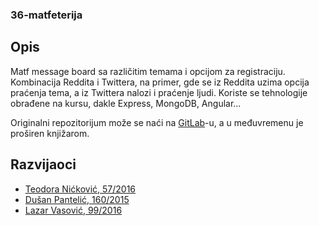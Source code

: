 ### 36-matfeterija

## Opis
Matf message board sa različitim temama i opcijom za registraciju. Kombinacija Reddita i Twittera, na primer, gde se iz Reddita uzima opcija praćenja tema, a iz Twittera nalozi i praćenje ljudi. Koriste se tehnologije obrađene na kursu, dakle Express, MongoDB, Angular...

Originalni repozitorijum može se naći na [GitLab](https://gitlab.com/matfpveb/projekti/2019-2020/36-matfeterija)-u, a u međuvremenu je proširen knjižarom.

## Razvijaoci
- [Teodora Nićković, 57/2016](https://gitlab.com/art3mida)
- [Dušan Pantelić, 160/2015](https://gitlab.com/pantelic-dusan)
- [Lazar Vasović, 99/2016](https://gitlab.com/matfija)
